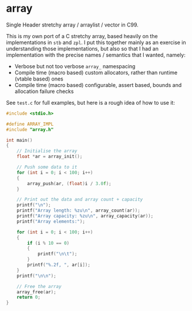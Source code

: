 # array

Single Header stretchy array / arraylist / vector in C99.

This is my own port of a C stretchy array, based heavily on the implementations in `stb` and `zpl`.
I put this together mainly as an exercise in understanding those implementations, but also so that
I had an implementation with the precise names / semantics that I wanted, namely:

- Verbose but not too verbose `array_` namespacing
- Compile time (macro based) custom allocators, rather than runtime (vtable based) ones
- Compile time (macro based) configurable, assert based, bounds and allocation failure checks

See `test.c` for full examples, but here is a rough idea of how to use it:

```c
#include <stdio.h>

#define ARRAY_IMPL
#include "array.h"

int main()
{
    // Initialise the array
    float *ar = array_init();

    // Push some data to it
    for (int i = 0; i < 100; i++)
    {
        array_push(ar, (float)i / 3.0f);
    }

    // Print out the data and array count + capacity
    printf("\n");
    printf("Array length: %zu\n", array_count(ar));
    printf("Array capacity: %zu\n", array_capacity(ar));
    printf("Array elements:");

    for (int i = 0; i < 100; i++)
    {
        if (i % 10 == 0)
        {
            printf("\n\t");
        }
        printf("%.2f, ", ar[i]);
    }
    printf("\n\n");

    // Free the array
    array_free(ar);
    return 0;
}
```
